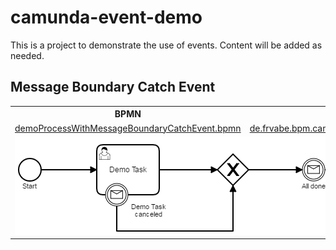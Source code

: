 # camunda-event-demo

This is a project to demonstrate the use of events.
Content will be added as needed.

## Message Boundary Catch Event

<table>
  <tr>
    <th>BPMN</th>
    <th>Code Example</th>
  </tr>
  <tr>
    <td>
      <a href="src/main/resources/bpmn/demoProcessWithMessageBoundaryCatchEvent.bpmn">demoProcessWithMessageBoundaryCatchEvent.bpmn</a>
    </td>
    <td>
      <a href="src/test/java/de/frvabe/bpm/camunda/MessageBoundaryCatchEventTest.java">de.frvabe.bpm.camunda.MessageBoundaryCatchEventTest</a>
    </td>
  </tr>
  <tr>
    <td colspan="2">
      <img src="src/main/resources/bpmn/demoProcessWithMessageBoundaryCatchEvent.png" alt="BPMN diagram">
    </td>
  </tr>
</table>
